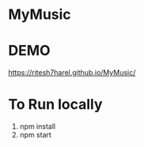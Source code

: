 # MyMusic

# DEMO

https://ritesh7harel.github.io/MyMusic/

# To Run locally

1. npm install
2. npm start
